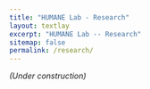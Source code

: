 ```yaml
---
title: "HUMANE Lab - Research"
layout: textlay
excerpt: "HUMANE Lab -- Research"
sitemap: false
permalink: /research/
---
```


*(Under construction)*
